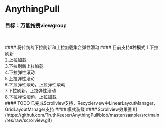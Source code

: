 # AnythingPull
### 目标：万能拖拽viewgroup
<br>
<br>
#### 将传统的下拉刷新和上拉加载集合弹性滑动
#### 目前支持8种模式
1.下拉刷新
<br>
2.上拉加载
<br>
3.下拉刷新上拉加载
<br>
4.下拉弹性滚动
<br>
5.上拉弹性滚动
<br>
6.下拉弹性滚动，上拉弹性滚动
<br>
7.下拉刷新，上拉弹性滚动
<br>
8.下拉弹性滚动，上拉加载
<br>
#### TODO 已完成Scrollview支持，Recyclerview中LinearLayoutManager，GridLayoutManager支持
#### 模式装载
#### Scrollview效果图
![](https://github.com/TruthKeeper/AnythingPull/blob/master/sample/src/main/res/raw/scrollview.gif)  
